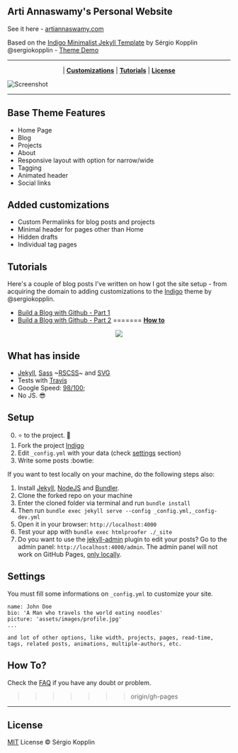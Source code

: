 ## Arti Annaswamy's Personal Website 

See it here - [artiannaswamy.com](http://artiannaswamy.com)

Based on the [Indigo Minimalist Jekyll Template](https://github.com/sergiokopplin/indigo) by Sérgio Kopplin @sergiokopplin - [Theme Demo](http://sergiokopplin.github.io/indigo/)

***

<p align="center">
    |
    <b><a href="README.md#added-customizations">Customizations</a></b>
    |
    <b><a href="README.md#tutorials">Tutorials</a></b>
    |
    <b><a href="README.md#license">License</a></b>
</p>

![Screenshot](https://raw.githubusercontent.com/aannasw/aannasw.github.io/master/screen-shot.png)

---

## Base Theme Features

- Home Page
- Blog
- Projects
- About
- Responsive layout with option for narrow/wide
- Tagging
- Animated header
- Social links

## Added customizations
- Custom Permalinks for blog posts and projects
- Minimal header for pages other than Home
- Hidden drafts
- Individual tag pages

## Tutorials

Here's a couple of blog posts I've written on how I got the site setup - from acquiring the domain to adding customizations to the [Indigo](https://github.com/sergiokopplin/indigo) theme by @sergiokopplin.

- [Build a Blog with Github - Part 1](http://artiannaswamy.com/build-a-github-blog-part-1)
- [Build a Blog with Github - Part 2](http://artiannaswamy.com/build-a-github-blog-part-2)
=======
    <b><a href="README.md#how-to">How to</a></b>
</p>

<p align="center">
    <img src="https://raw.githubusercontent.com/sergiokopplin/indigo/gh-pages/assets/screen-shot.png" />
</p>

## What has inside

- [Jekyll](https://jekyllrb.com/), [Sass](http://sass-lang.com/) ~[RSCSS](http://rscss.io/)~ and [SVG](https://www.w3.org/Graphics/SVG/)
- Tests with [Travis](https://travis-ci.org/)
- Google Speed: [98/100](https://developers.google.com/speed/pagespeed/insights/?url=http%3A%2F%2Fsergiokopplin.github.io%2Findigo%2F);
- No JS. :sunglasses:

## Setup

0. :star: to the project. :metal:
2. Fork the project [Indigo](https://github.com/sergiokopplin/indigo/fork)
3. Edit `_config.yml` with your data (check <a href="README.md#settings">settings</a> section)
4. Write some posts :bowtie:

If you want to test locally on your machine, do the following steps also:

1. Install [Jekyll](http://jekyllrb.com), [NodeJS](https://nodejs.org/) and [Bundler](http://bundler.io/).
2. Clone the forked repo on your machine
3. Enter the cloned folder via terminal and run `bundle install`
4. Then run `bundle exec jekyll serve --config _config.yml,_config-dev.yml`
5. Open it in your browser: `http://localhost:4000`
6. Test your app with `bundle exec htmlproofer ./_site`
7. Do you want to use the [jekyll-admin](https://jekyll.github.io/jekyll-admin/) plugin to edit your posts? Go to the admin panel: `http://localhost:4000/admin`. The admin panel will not work on GitHub Pages, [only locally](https://github.com/jekyll/jekyll-admin/issues/341#issuecomment-292739469).

## Settings

You must fill some informations on `_config.yml` to customize your site.

```
name: John Doe
bio: 'A Man who travels the world eating noodles'
picture: 'assets/images/profile.jpg'
...

and lot of other options, like width, projects, pages, read-time, tags, related posts, animations, multiple-authors, etc.
```

## How To?

Check the [FAQ](./FAQ.md) if you have any doubt or problem.
>>>>>>> origin/gh-pages

---

## License

[MIT](http://kopplin.mit-license.org/) License © Sérgio Kopplin
